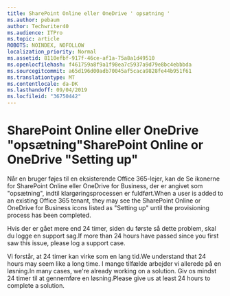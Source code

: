 ```yaml
---
title: SharePoint Online eller OneDrive ' opsætning '
ms.author: pebaum
author: Techwriter40
ms.audience: ITPro
ms.topic: article
ROBOTS: NOINDEX, NOFOLLOW
localization_priority: Normal
ms.assetid: 8110efbf-917f-46ce-af1a-75a8a1d49510
ms.openlocfilehash: f461759a8f9a1f98ea7c5937a9d79e8bc4ebbbda
ms.sourcegitcommit: a65d196d00adb70045af5caca9828fe44b951f61
ms.translationtype: MT
ms.contentlocale: da-DK
ms.lasthandoff: 09/04/2019
ms.locfileid: "36750442"
---
```

# <a name="sharepoint-online-or-onedrive-setting-up"></a><span data-ttu-id="06ee7-102">SharePoint Online eller OneDrive "opsætning"</span><span class="sxs-lookup"><span data-stu-id="06ee7-102">SharePoint Online or OneDrive "Setting up"</span></span>

<span data-ttu-id="06ee7-103">Når en bruger føjes til en eksisterende Office 365-lejer, kan de Se ikonerne for SharePoint Online eller OneDrive for Business, der er angivet som "opsætning", indtil klargøringsprocessen er fuldført.</span><span class="sxs-lookup"><span data-stu-id="06ee7-103">When a user is added to an existing Office 365 tenant, they may see the SharePoint Online or OneDrive for Business icons listed as "Setting up" until the provisioning process has been completed.</span></span>

<span data-ttu-id="06ee7-104">Hvis der er gået mere end 24 timer, siden du første så dette problem, skal du logge en support sag.</span><span class="sxs-lookup"><span data-stu-id="06ee7-104">If more than 24 hours have passed since you first saw this issue, please log a support case.</span></span>

<span data-ttu-id="06ee7-105">Vi forstår, at 24 timer kan virke som en lang tid.</span><span class="sxs-lookup"><span data-stu-id="06ee7-105">We understand that 24 hours may seem like a long time.</span></span> <span data-ttu-id="06ee7-106">I mange tilfælde arbejder vi allerede på en løsning.</span><span class="sxs-lookup"><span data-stu-id="06ee7-106">In many cases, we're already working on a solution.</span></span> <span data-ttu-id="06ee7-107">Giv os mindst 24 timer til at gennemføre en løsning.</span><span class="sxs-lookup"><span data-stu-id="06ee7-107">Please give us at least 24 hours to complete a solution.</span></span>


